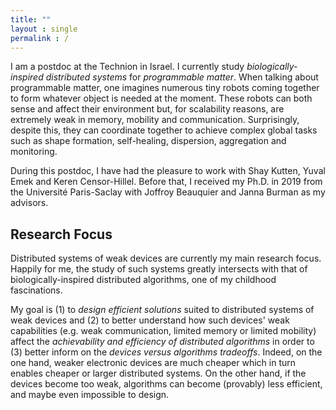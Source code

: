 ```yaml
---
title: ""
layout : single
permalink : /
---
```


I am a postdoc at the Technion in Israel. I currently study *biologically-inspired distributed systems* for *programmable matter*. 
When talking about programmable matter, one imagines numerous tiny robots coming together to form whatever object is needed at the moment. 
These robots can both sense and affect their environment but, for scalability reasons, are extremely weak in memory, mobility and communication.
Surprisingly, despite this, they can coordinate together to achieve complex global tasks such as shape formation, self-healing, dispersion, aggregation and monitoring. <br>

During this postdoc, I have had the pleasure to work with Shay Kutten, Yuval Emek and Keren Censor-Hillel. 
Before that, I received my Ph.D. in 2019 from the Université Paris-Saclay with Joffroy Beauquier and Janna Burman as my advisors.

## Research Focus
Distributed systems of weak devices are currently my main research focus. Happily for me, the study of such systems greatly intersects with that of biologically-inspired distributed algorithms, one of my childhood fascinations.

My goal is (1) to *design efficient solutions* suited to distributed systems of weak devices and (2) to better understand how such devices' weak capabilities (e.g. weak communication, limited memory or limited mobility) affect the *achievability and efficiency of distributed algorithms* 
in order to (3) better inform on the *devices versus algorithms tradeoffs*. Indeed, on the one hand, weaker electronic devices are much cheaper which in turn enables cheaper or larger distributed systems. 
On the other hand, if the devices become too weak, algorithms can become (provably) less efficient, and maybe even impossible to design.

